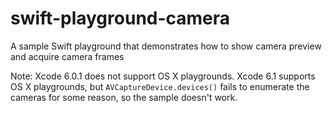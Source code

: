 swift-playground-camera
=======================

A sample Swift playground that demonstrates how to show camera preview and acquire camera frames

Note: Xcode 6.0.1 does not support OS X playgrounds. Xcode 6.1 supports OS X playgrounds, but `AVCaptureDevice.devices()` fails to enumerate the cameras for some reason, so the sample doesn't work.
